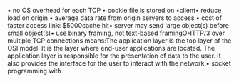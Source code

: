 ▪ no OS overhead for each TCP • cookie file is stored on ▪client▪ reduce load on origin ▪ average data rate from origin servers to access ▪ cost of faster access link: $5000cache hit▪ server may send large object(s) before small object(s)▪ use binary framing, not text-based framingOHTTP/3 over multiple TCP connections means:The application layer is the top layer of the OSI model. It is the layer where end-user applications are located. The application layer is responsible for the presentation of data to the user. It also provides the interface for the user to interact with the network.▪ socket programming with 
